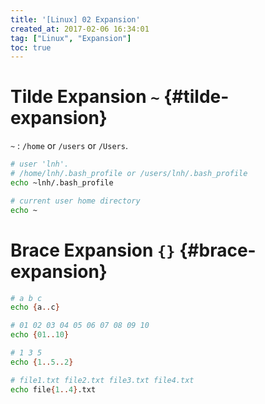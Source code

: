 ```yaml
---
title: '[Linux] 02 Expansion'
created_at: 2017-02-06 16:34:01
tag: ["Linux", "Expansion"]
toc: true
---
```


# Tilde Expansion `~` {#tilde-expansion}

`~` : `/home` or `/users` or `/Users`.
```sh
# user 'lnh'.
# /home/lnh/.bash_profile or /users/lnh/.bash_profile
echo ~lnh/.bash_profile

# current user home directory
echo ~
```

# Brace Expansion `{}` {#brace-expansion}

```sh
# a b c
echo {a..c}

# 01 02 03 04 05 06 07 08 09 10
echo {01..10}

# 1 3 5
echo {1..5..2}

# file1.txt file2.txt file3.txt file4.txt
echo file{1..4}.txt
```